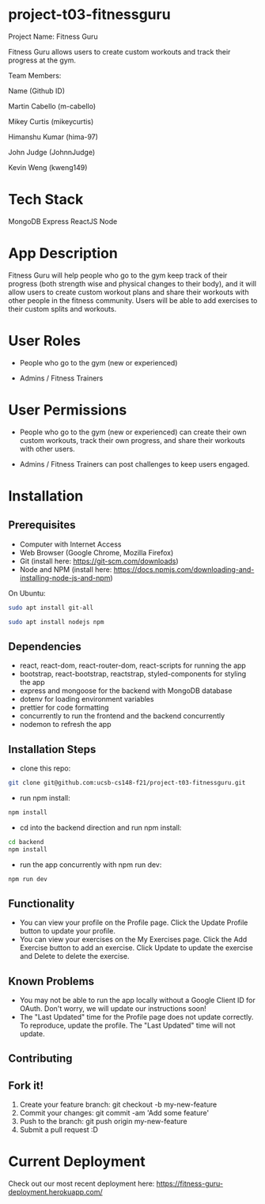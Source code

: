 # project-t03-fitnessguru

Project Name: Fitness Guru

Fitness Guru allows users to create custom workouts and track their progress at the gym.

Team Members:

Name (Github ID)

Martin Cabello (m-cabello)

Mikey Curtis (mikeycurtis)

Himanshu Kumar (hima-97)

John Judge (JohnnJudge)

Kevin Weng (kweng149)

# Tech Stack

MongoDB
Express
ReactJS
Node

# App Description

Fitness Guru will help people who go to the gym keep track of their progress (both strength wise and physical changes to their body), and it will allow users to create custom workout plans and share their workouts with other people in the fitness community. Users will be able to add exercises to their custom splits and workouts.

# User Roles

-   People who go to the gym (new or experienced)

-   Admins / Fitness Trainers

# User Permissions

-   People who go to the gym (new or experienced) can create their own custom workouts, track their own progress, and share their workouts with other users.

-   Admins / Fitness Trainers can post challenges to keep users engaged.

# Installation

## Prerequisites

-   Computer with Internet Access
-   Web Browser (Google Chrome, Mozilla Firefox)
-   Git (install here: https://git-scm.com/downloads)
-   Node and NPM (install here: https://docs.npmjs.com/downloading-and-installing-node-js-and-npm)

On Ubuntu:

```sh
sudo apt install git-all
```

```sh
sudo apt install nodejs npm
```

## Dependencies

-   react, react-dom, react-router-dom, react-scripts for running the app
-   bootstrap, react-bootstrap, reactstrap, styled-components for styling the app
-   express and mongoose for the backend with MongoDB database
-   dotenv for loading environment variables
-   prettier for code formatting
-   concurrently to run the frontend and the backend concurrently
-   nodemon to refresh the app

## Installation Steps

-   clone this repo:

```sh
git clone git@github.com:ucsb-cs148-f21/project-t03-fitnessguru.git
```

-   run npm install:

```sh
npm install
```

-   cd into the backend direction and run npm install:

```sh
cd backend
npm install
```

-   run the app concurrently with npm run dev:

```sh
npm run dev
```

## Functionality

-   You can view your profile on the Profile page. Click the Update Profile button to update your profile.
-   You can view your exercises on the My Exercises page. Click the Add Exercise button to add an exercise. Click Update to update the exercise and Delete to delete the exercise.

## Known Problems

-   You may not be able to run the app locally without a Google Client ID for OAuth. Don't worry, we will update our instructions soon!
-   The "Last Updated" time for the Profile page does not update correctly. To reproduce, update the profile. The "Last Updated" time will not update.

## Contributing

## Fork it!

1. Create your feature branch: git checkout -b my-new-feature
2. Commit your changes: git commit -am 'Add some feature'
3. Push to the branch: git push origin my-new-feature
4. Submit a pull request :D

# Current Deployment

Check out our most recent deployment here: https://fitness-guru-deployment.herokuapp.com/
